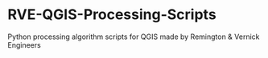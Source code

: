 # RVE-QGIS-Processing-Scripts
Python processing algorithm scripts for QGIS made by Remington &amp; Vernick Engineers
